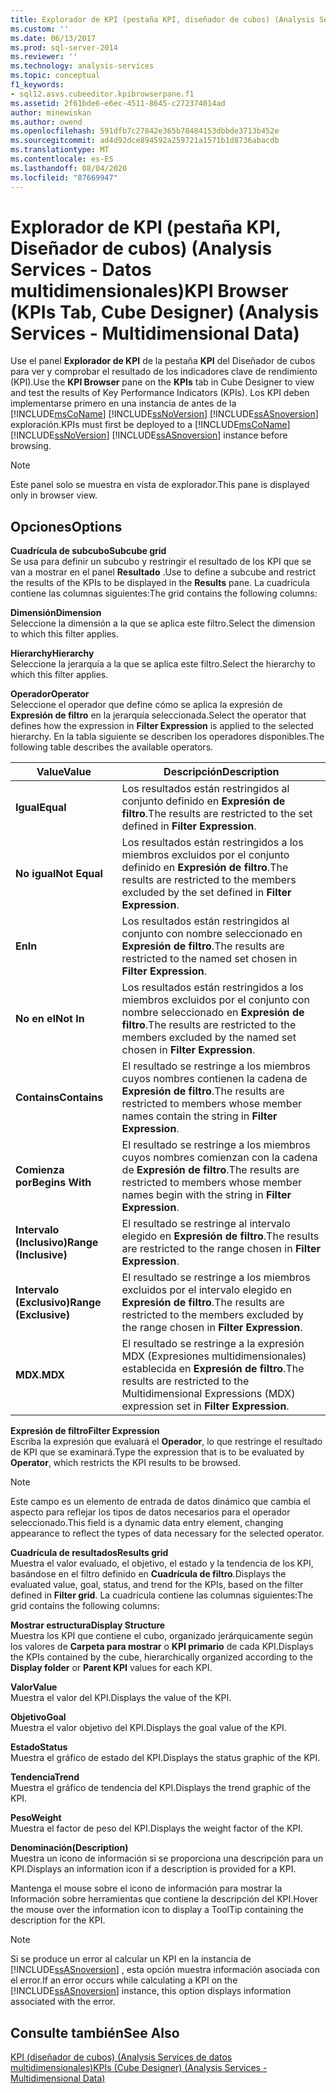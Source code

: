 ```yaml
---
title: Explorador de KPI (pestaña KPI, diseñador de cubos) (Analysis Services-datos multidimensionales) | Microsoft Docs
ms.custom: ''
ms.date: 06/13/2017
ms.prod: sql-server-2014
ms.reviewer: ''
ms.technology: analysis-services
ms.topic: conceptual
f1_keywords:
- sql12.asvs.cubeeditor.kpibrowserpane.f1
ms.assetid: 2f61bde6-e6ec-4511-8645-c272374014ad
author: minewiskan
ms.author: owend
ms.openlocfilehash: 591dfb7c27842e365b78484153dbbde3713b452e
ms.sourcegitcommit: ad4d92dce894592a259721a1571b1d8736abacdb
ms.translationtype: MT
ms.contentlocale: es-ES
ms.lasthandoff: 08/04/2020
ms.locfileid: "87669947"
---
```

# <a name="kpi-browser-kpis-tab-cube-designer-analysis-services---multidimensional-data"></a><span data-ttu-id="c9604-102">Explorador de KPI (pestaña KPI, Diseñador de cubos) (Analysis Services - Datos multidimensionales)</span><span class="sxs-lookup"><span data-stu-id="c9604-102">KPI Browser (KPIs Tab, Cube Designer) (Analysis Services - Multidimensional Data)</span></span>
  <span data-ttu-id="c9604-103">Use el panel **Explorador de KPI** de la pestaña **KPI** del Diseñador de cubos para ver y comprobar el resultado de los indicadores clave de rendimiento (KPI).</span><span class="sxs-lookup"><span data-stu-id="c9604-103">Use the **KPI Browser** pane on the **KPIs** tab in Cube Designer to view and test the results of Key Performance Indicators (KPIs).</span></span> <span data-ttu-id="c9604-104">Los KPI deben implementarse primero en una instancia de antes de la [!INCLUDE[msCoName](../includes/msconame-md.md)] [!INCLUDE[ssNoVersion](../includes/ssnoversion-md.md)] [!INCLUDE[ssASnoversion](../includes/ssasnoversion-md.md)] exploración.</span><span class="sxs-lookup"><span data-stu-id="c9604-104">KPIs must first be deployed to a [!INCLUDE[msCoName](../includes/msconame-md.md)] [!INCLUDE[ssNoVersion](../includes/ssnoversion-md.md)] [!INCLUDE[ssASnoversion](../includes/ssasnoversion-md.md)] instance before browsing.</span></span>  
  
> [!NOTE]  
>  <span data-ttu-id="c9604-105">Este panel solo se muestra en vista de explorador.</span><span class="sxs-lookup"><span data-stu-id="c9604-105">This pane is displayed only in browser view.</span></span>  
  
## <a name="options"></a><span data-ttu-id="c9604-106">Opciones</span><span class="sxs-lookup"><span data-stu-id="c9604-106">Options</span></span>  
 <span data-ttu-id="c9604-107">**Cuadrícula de subcubo**</span><span class="sxs-lookup"><span data-stu-id="c9604-107">**Subcube grid**</span></span>  
 <span data-ttu-id="c9604-108">Se usa para definir un subcubo y restringir el resultado de los KPI que se van a mostrar en el panel **Resultado** .</span><span class="sxs-lookup"><span data-stu-id="c9604-108">Use to define a subcube and restrict the results of the KPIs to be displayed in the **Results** pane.</span></span> <span data-ttu-id="c9604-109">La cuadrícula contiene las columnas siguientes:</span><span class="sxs-lookup"><span data-stu-id="c9604-109">The grid contains the following columns:</span></span>  
  
 <span data-ttu-id="c9604-110">**Dimensión**</span><span class="sxs-lookup"><span data-stu-id="c9604-110">**Dimension**</span></span>  
 <span data-ttu-id="c9604-111">Seleccione la dimensión a la que se aplica este filtro.</span><span class="sxs-lookup"><span data-stu-id="c9604-111">Select the dimension to which this filter applies.</span></span>  
  
 <span data-ttu-id="c9604-112">**Hierarchy**</span><span class="sxs-lookup"><span data-stu-id="c9604-112">**Hierarchy**</span></span>  
 <span data-ttu-id="c9604-113">Seleccione la jerarquía a la que se aplica este filtro.</span><span class="sxs-lookup"><span data-stu-id="c9604-113">Select the hierarchy to which this filter applies.</span></span>  
  
 <span data-ttu-id="c9604-114">**Operador**</span><span class="sxs-lookup"><span data-stu-id="c9604-114">**Operator**</span></span>  
 <span data-ttu-id="c9604-115">Seleccione el operador que define cómo se aplica la expresión de **Expresión de filtro** en la jerarquía seleccionada.</span><span class="sxs-lookup"><span data-stu-id="c9604-115">Select the operator that defines how the expression in **Filter Expression** is applied to the selected hierarchy.</span></span> <span data-ttu-id="c9604-116">En la tabla siguiente se describen los operadores disponibles.</span><span class="sxs-lookup"><span data-stu-id="c9604-116">The following table describes the available operators.</span></span>  
  
|<span data-ttu-id="c9604-117">Value</span><span class="sxs-lookup"><span data-stu-id="c9604-117">Value</span></span>|<span data-ttu-id="c9604-118">Descripción</span><span class="sxs-lookup"><span data-stu-id="c9604-118">Description</span></span>|  
|-----------|-----------------|  
|<span data-ttu-id="c9604-119">**Igual**</span><span class="sxs-lookup"><span data-stu-id="c9604-119">**Equal**</span></span>|<span data-ttu-id="c9604-120">Los resultados están restringidos al conjunto definido en **Expresión de filtro**.</span><span class="sxs-lookup"><span data-stu-id="c9604-120">The results are restricted to the set defined in **Filter Expression**.</span></span>|  
|<span data-ttu-id="c9604-121">**No igual**</span><span class="sxs-lookup"><span data-stu-id="c9604-121">**Not Equal**</span></span>|<span data-ttu-id="c9604-122">Los resultados están restringidos a los miembros excluidos por el conjunto definido en **Expresión de filtro**.</span><span class="sxs-lookup"><span data-stu-id="c9604-122">The results are restricted to the members excluded by the set defined in **Filter Expression**.</span></span>|  
|<span data-ttu-id="c9604-123">**En**</span><span class="sxs-lookup"><span data-stu-id="c9604-123">**In**</span></span>|<span data-ttu-id="c9604-124">Los resultados están restringidos al conjunto con nombre seleccionado en **Expresión de filtro**.</span><span class="sxs-lookup"><span data-stu-id="c9604-124">The results are restricted to the named set chosen in **Filter Expression**.</span></span>|  
|<span data-ttu-id="c9604-125">**No en el**</span><span class="sxs-lookup"><span data-stu-id="c9604-125">**Not In**</span></span>|<span data-ttu-id="c9604-126">Los resultados están restringidos a los miembros excluidos por el conjunto con nombre seleccionado en **Expresión de filtro**.</span><span class="sxs-lookup"><span data-stu-id="c9604-126">The results are restricted to the members excluded by the named set chosen in **Filter Expression**.</span></span>|  
|<span data-ttu-id="c9604-127">**Contains**</span><span class="sxs-lookup"><span data-stu-id="c9604-127">**Contains**</span></span>|<span data-ttu-id="c9604-128">El resultado se restringe a los miembros cuyos nombres contienen la cadena de **Expresión de filtro**.</span><span class="sxs-lookup"><span data-stu-id="c9604-128">The results are restricted to members whose member names contain the string in **Filter Expression**.</span></span>|  
|<span data-ttu-id="c9604-129">**Comienza por**</span><span class="sxs-lookup"><span data-stu-id="c9604-129">**Begins With**</span></span>|<span data-ttu-id="c9604-130">El resultado se restringe a los miembros cuyos nombres comienzan con la cadena de **Expresión de filtro**.</span><span class="sxs-lookup"><span data-stu-id="c9604-130">The results are restricted to members whose member names begin with the string in **Filter Expression**.</span></span>|  
|<span data-ttu-id="c9604-131">**Intervalo (Inclusivo)**</span><span class="sxs-lookup"><span data-stu-id="c9604-131">**Range (Inclusive)**</span></span>|<span data-ttu-id="c9604-132">El resultado se restringe al intervalo elegido en **Expresión de filtro**.</span><span class="sxs-lookup"><span data-stu-id="c9604-132">The results are restricted to the range chosen in **Filter Expression**.</span></span>|  
|<span data-ttu-id="c9604-133">**Intervalo (Exclusivo)**</span><span class="sxs-lookup"><span data-stu-id="c9604-133">**Range (Exclusive)**</span></span>|<span data-ttu-id="c9604-134">El resultado se restringe a los miembros excluidos por el intervalo elegido en **Expresión de filtro**.</span><span class="sxs-lookup"><span data-stu-id="c9604-134">The results are restricted to the members excluded by the range chosen in **Filter Expression**.</span></span>|  
|<span data-ttu-id="c9604-135">**MDX.**</span><span class="sxs-lookup"><span data-stu-id="c9604-135">**MDX**</span></span>|<span data-ttu-id="c9604-136">El resultado se restringe a la expresión MDX (Expresiones multidimensionales) establecida en **Expresión de filtro**.</span><span class="sxs-lookup"><span data-stu-id="c9604-136">The results are restricted to the Multidimensional Expressions (MDX) expression set in **Filter Expression**.</span></span>|  
  
 <span data-ttu-id="c9604-137">**Expresión de filtro**</span><span class="sxs-lookup"><span data-stu-id="c9604-137">**Filter Expression**</span></span>  
 <span data-ttu-id="c9604-138">Escriba la expresión que evaluará el **Operador**, lo que restringe el resultado de KPI que se examinará.</span><span class="sxs-lookup"><span data-stu-id="c9604-138">Type the expression that is to be evaluated by **Operator**, which restricts the KPI results to be browsed.</span></span>  
  
> [!NOTE]  
>  <span data-ttu-id="c9604-139">Este campo es un elemento de entrada de datos dinámico que cambia el aspecto para reflejar los tipos de datos necesarios para el operador seleccionado.</span><span class="sxs-lookup"><span data-stu-id="c9604-139">This field is a dynamic data entry element, changing appearance to reflect the types of data necessary for the selected operator.</span></span>  
  
 <span data-ttu-id="c9604-140">**Cuadrícula de resultados**</span><span class="sxs-lookup"><span data-stu-id="c9604-140">**Results grid**</span></span>  
 <span data-ttu-id="c9604-141">Muestra el valor evaluado, el objetivo, el estado y la tendencia de los KPI, basándose en el filtro definido en **Cuadrícula de filtro**.</span><span class="sxs-lookup"><span data-stu-id="c9604-141">Displays the evaluated value, goal, status, and trend for the KPIs, based on the filter defined in **Filter grid**.</span></span> <span data-ttu-id="c9604-142">La cuadrícula contiene las columnas siguientes:</span><span class="sxs-lookup"><span data-stu-id="c9604-142">The grid contains the following columns:</span></span>  
  
 <span data-ttu-id="c9604-143">**Mostrar estructura**</span><span class="sxs-lookup"><span data-stu-id="c9604-143">**Display Structure**</span></span>  
 <span data-ttu-id="c9604-144">Muestra los KPI que contiene el cubo, organizado jerárquicamente según los valores de **Carpeta para mostrar** o **KPI primario** de cada KPI.</span><span class="sxs-lookup"><span data-stu-id="c9604-144">Displays the KPIs contained by the cube, hierarchically organized according to the **Display folder** or **Parent KPI** values for each KPI.</span></span>  
  
 <span data-ttu-id="c9604-145">**Valor**</span><span class="sxs-lookup"><span data-stu-id="c9604-145">**Value**</span></span>  
 <span data-ttu-id="c9604-146">Muestra el valor del KPI.</span><span class="sxs-lookup"><span data-stu-id="c9604-146">Displays the value of the KPI.</span></span>  
  
 <span data-ttu-id="c9604-147">**Objetivo**</span><span class="sxs-lookup"><span data-stu-id="c9604-147">**Goal**</span></span>  
 <span data-ttu-id="c9604-148">Muestra el valor objetivo del KPI.</span><span class="sxs-lookup"><span data-stu-id="c9604-148">Displays the goal value of the KPI.</span></span>  
  
 <span data-ttu-id="c9604-149">**Estado**</span><span class="sxs-lookup"><span data-stu-id="c9604-149">**Status**</span></span>  
 <span data-ttu-id="c9604-150">Muestra el gráfico de estado del KPI.</span><span class="sxs-lookup"><span data-stu-id="c9604-150">Displays the status graphic of the KPI.</span></span>  
  
 <span data-ttu-id="c9604-151">**Tendencia**</span><span class="sxs-lookup"><span data-stu-id="c9604-151">**Trend**</span></span>  
 <span data-ttu-id="c9604-152">Muestra el gráfico de tendencia del KPI.</span><span class="sxs-lookup"><span data-stu-id="c9604-152">Displays the trend graphic of the KPI.</span></span>  
  
 <span data-ttu-id="c9604-153">**Peso**</span><span class="sxs-lookup"><span data-stu-id="c9604-153">**Weight**</span></span>  
 <span data-ttu-id="c9604-154">Muestra el factor de peso del KPI.</span><span class="sxs-lookup"><span data-stu-id="c9604-154">Displays the weight factor of the KPI.</span></span>  
  
 <span data-ttu-id="c9604-155">**Denominación**</span><span class="sxs-lookup"><span data-stu-id="c9604-155">**(Description)**</span></span>  
 <span data-ttu-id="c9604-156">Muestra un icono de información si se proporciona una descripción para un KPI.</span><span class="sxs-lookup"><span data-stu-id="c9604-156">Displays an information icon if a description is provided for a KPI.</span></span>  
  
 <span data-ttu-id="c9604-157">Mantenga el mouse sobre el icono de información para mostrar la Información sobre herramientas que contiene la descripción del KPI.</span><span class="sxs-lookup"><span data-stu-id="c9604-157">Hover the mouse over the information icon to display a ToolTip containing the description for the KPI.</span></span>  
  
> [!NOTE]  
>  <span data-ttu-id="c9604-158">Si se produce un error al calcular un KPI en la instancia de [!INCLUDE[ssASnoversion](../includes/ssasnoversion-md.md)] , esta opción muestra información asociada con el error.</span><span class="sxs-lookup"><span data-stu-id="c9604-158">If an error occurs while calculating a KPI on the [!INCLUDE[ssASnoversion](../includes/ssasnoversion-md.md)] instance, this option displays information associated with the error.</span></span>  
  
## <a name="see-also"></a><span data-ttu-id="c9604-159">Consulte también</span><span class="sxs-lookup"><span data-stu-id="c9604-159">See Also</span></span>  
 [<span data-ttu-id="c9604-160">KPI &#40;diseñador de cubos&#41; &#40;Analysis Services de datos multidimensionales&#41;</span><span class="sxs-lookup"><span data-stu-id="c9604-160">KPIs &#40;Cube Designer&#41; &#40;Analysis Services - Multidimensional Data&#41;</span></span>](kpis-cube-designer-analysis-services-multidimensional-data.md)  
  
  
